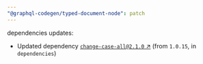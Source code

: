 ```yaml
---
"@graphql-codegen/typed-document-node": patch
---
```

dependencies updates:
  - Updated dependency [`change-case-all@2.1.0` ↗︎](https://www.npmjs.com/package/change-case-all/v/2.1.0) (from `1.0.15`, in `dependencies`)
